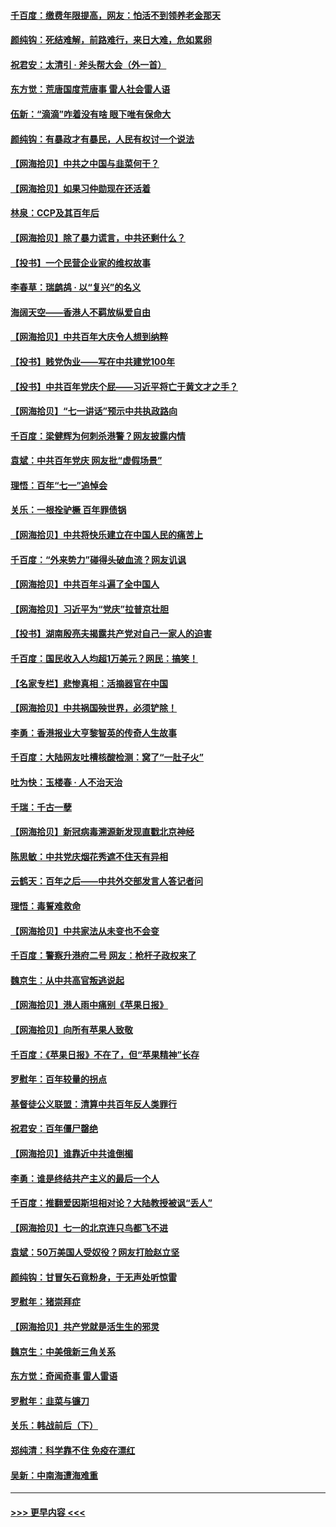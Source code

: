#### [千百度：缴费年限提高，网友：怕活不到领养老金那天](../pages/nsc993/n13078088.md?t=07092251) 
#### [颜纯钩：死结难解，前路难行，来日大难，危如累卵](../pages/nsc993/n13077179.md?t=07092251) 
#### [祝君安：太清引 · 斧头帮大会（外一首）](../pages/nsc993/n13077162.md?t=07092251) 
#### [东方觉：荒唐国度荒唐事 雷人社会雷人语](../pages/nsc993/n13075917.md?t=07092251) 
#### [伍新：“滴滴”咋着没有啥 眼下唯有保命大](../pages/nsc993/n13075894.md?t=07092251) 
#### [颜纯钩：有暴政才有暴民，人民有权讨一个说法](../pages/nsc993/n13075734.md?t=07092251) 
#### [【网海拾贝】中共之中国与韭菜何干？](../pages/nsc993/n13075428.md?t=07092251) 
#### [【网海拾贝】如果习仲勋现在还活着](../pages/nsc993/n13073410.md?t=07092251) 
#### [林泉：CCP及其百年后](../pages/nsc993/n13073226.md?t=07092251) 
#### [【网海拾贝】除了暴力谎言，中共还剩什么？](../pages/nsc993/n13071082.md?t=07092251) 
#### [【投书】一个民营企业家的维权故事](../pages/nsc993/n13070932.md?t=07092251) 
#### [李春草：瑞鹧鸪 · 以“复兴”的名义](../pages/nsc993/n13069984.md?t=07092251) 
#### [海阔天空——香港人不羁放纵爱自由](../pages/nsc993/n13069407.md?t=07092251) 
#### [【网海拾贝】中共百年大庆令人想到纳粹](../pages/nsc993/n13068483.md?t=07092251) 
#### [【投书】贱党伪业——写在中共建党100年](../pages/nsc993/n13067843.md?t=07092251) 
#### [【投书】中共百年党庆个屁——习近平将亡于黄文才之手？](../pages/nsc993/n13067425.md?t=07092251) 
#### [【网海拾贝】“七一讲话”预示中共执政路向](../pages/nsc993/n13066434.md?t=07092251) 
#### [千百度：梁健辉为何刺杀港警？网友披露内情](../pages/nsc993/n13066979.md?t=07092251) 
#### [袁斌：中共百年党庆 网友批“虚假场景”](../pages/nsc993/n13066385.md?t=07092251) 
#### [理悟：百年“七一”追悼会](../pages/nsc993/n13066106.md?t=07092251) 
#### [关乐：一根拴驴橛 百年罪债锅](../pages/nsc993/n13066089.md?t=07092251) 
#### [【网海拾贝】中共将快乐建立在中国人民的痛苦上](../pages/nsc993/n13064939.md?t=07092251) 
#### [千百度：“外来势力”碰得头破血流？网友讥讽](../pages/nsc993/n13064878.md?t=07092251) 
#### [【网海拾贝】中共百年斗遍了全中国人](../pages/nsc993/n13060020.md?t=07092251) 
#### [【网海拾贝】习近平为“党庆”拉普京壮胆](../pages/nsc993/n13057781.md?t=07092251) 
#### [【投书】湖南殷亮夫揭露共产党对自己一家人的迫害](../pages/nsc993/n13057744.md?t=07092251) 
#### [千百度：国民收入人均超1万美元？网民：搞笑！](../pages/nsc993/n13057692.md?t=07092251) 
#### [【名家专栏】悲惨真相：活摘器官在中国](../pages/nsc993/n13056611.md?t=07092251) 
#### [【网海拾贝】中共祸国殃世界，必须铲除！](../pages/nsc993/n13056011.md?t=07092251) 
#### [李勇：香港报业大亨黎智英的传奇人生故事](../pages/nsc993/n13055258.md?t=07092251) 
#### [千百度：大陆网友吐槽核酸检测：窝了“一肚子火”](../pages/nsc993/n13055194.md?t=07092251) 
#### [吐为快：玉楼春 · 人不治天治](../pages/nsc993/n13054028.md?t=07092251) 
#### [千瑞：千古一孽](../pages/nsc993/n13054016.md?t=07092251) 
#### [【网海拾贝】新冠病毒溯源新发现直戳北京神经](../pages/nsc993/n13052425.md?t=07092251) 
#### [陈思敏：中共党庆烟花秀遮不住天有异相](../pages/nsc993/n13052020.md?t=07092251) 
#### [云鹤天：百年之后——中共外交部发言人答记者问](../pages/nsc993/n13051604.md?t=07092251) 
#### [理悟：毒誓难救命](../pages/nsc993/n13051601.md?t=07092251) 
#### [【网海拾贝】中共家法从未变也不会变](../pages/nsc993/n13050366.md?t=07092251) 
#### [千百度：警察升港府二号 网友：枪杆子政权来了](../pages/nsc993/n13050261.md?t=07092251) 
#### [魏京生：从中共高官叛逃说起](../pages/nsc993/n13048997.md?t=07092251) 
#### [【网海拾贝】港人雨中痛别《苹果日报》](../pages/nsc993/n13048941.md?t=07092251) 
#### [【网海拾贝】向所有苹果人致敬](../pages/nsc993/n13046795.md?t=07092251) 
#### [千百度：《苹果日报》不在了，但“苹果精神”长存](../pages/nsc993/n13046703.md?t=07092251) 
#### [罗慰年：百年较量的拐点](../pages/nsc993/n13046542.md?t=07092251) 
#### [基督徒公义联盟：清算中共百年反人类罪行](../pages/nsc993/n13046499.md?t=07092251) 
#### [祝君安：百年僵尸罄绝](../pages/nsc993/n13045595.md?t=07092251) 
#### [【网海拾贝】谁靠近中共谁倒楣](../pages/nsc993/n13044667.md?t=07092251) 
#### [李勇：谁是终结共产主义的最后一个人](../pages/nsc993/n13044397.md?t=07092251) 
#### [千百度：推翻爱因斯坦相对论？大陆教授被讽“丢人”](../pages/nsc993/n13043908.md?t=07092251) 
#### [【网海拾贝】七一的北京连只鸟都飞不进](../pages/nsc993/n13041377.md?t=07092251) 
#### [袁斌：50万美国人受奴役？网友打脸赵立坚](../pages/nsc993/n13041330.md?t=07092251) 
#### [颜纯钩：甘冒矢石竟粉身，于无声处听惊雷](../pages/nsc993/n13041140.md?t=07092251) 
#### [罗慰年：猪崇拜症](../pages/nsc993/n13041071.md?t=07092251) 
#### [【网海拾贝】共产党就是活生生的邪灵](../pages/nsc993/n13036627.md?t=07092251) 
#### [魏京生：中美俄新三角关系](../pages/nsc993/n13035986.md?t=07092251) 
#### [东方觉：奇闻奇事 雷人雷语](../pages/nsc993/n13035878.md?t=07092251) 
#### [罗慰年：韭菜与镰刀](../pages/nsc993/n13034374.md?t=07092251) 
#### [关乐：韩战前后（下）](../pages/nsc993/n13034113.md?t=07092251) 
#### [郑纯清：科学靠不住 免疫在漂红](../pages/nsc993/n13034093.md?t=07092251) 
#### [吴新：中南海遭海难重](../pages/nsc993/n13034084.md?t=07092251) 

----
#### [ >>> 更早内容 <<< ](../indexes/nsc993-earlier.md)
